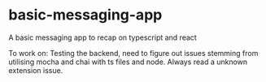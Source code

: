 # basic-messaging-app
A basic messaging app to recap on typescript and react


To work on:
Testing the backend, need to figure out issues stemming from utilising mocha and chai with ts files and node. Always read a unknown extension issue.
